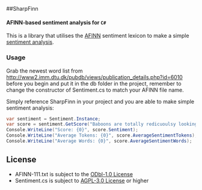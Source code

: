 ##SharpFinn
#### AFINN-based sentiment analysis for `C#`
This is a library that utilises the [AFINN](http://www2.imm.dtu.dk/pubdb/views/publication_details.php?id=6010) sentiment lexicon to make a simple [sentiment analysis](http://en.wikipedia.org/wiki/Sentiment_analysis).

### Usage

Grab the newest word list from http://www2.imm.dtu.dk/pubdb/views/publication_details.php?id=6010 before you begin and put it
in the db folder in the project, remember to change the constructor of Sentiment.cs to match your AFINN file name.

Simply reference SharpFinn in your project and you are able to make simple sentiment analysis:

```csharp
var sentiment = Sentiment.Instance;
var score = sentiment.GetScore("Baboons are totally redicuoulsy looking with their ugly red bottoms");
Console.WriteLine("Score: {0}", score.Sentiment);
Console.WriteLine("Average Tokens: {0}", score.AverageSentimentTokens);
Console.WriteLine("Average Words: {0}", score.AverageSentimentWords);
```

License
-------
* AFINN-111.txt is subject to the [ODbl-1.0 License](https://github.com/Cheesebaron/SharpFinn/blob/master/AGPL-3.0.txt)
* Sentiment.cs is subject to [AGPL-3.0 License](https://github.com/Cheesebaron/SharpFinn/blob/master/AGPL-3.0.txt) or higher
